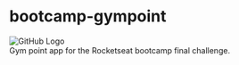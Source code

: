 # bootcamp-gympoint
![GitHub Logo](https://github.com/souzamarlon/bootcamp-gympoint/blob/master/front-end/src/assets/logo.png)
</br>Gym point app for the Rocketseat bootcamp final challenge.
